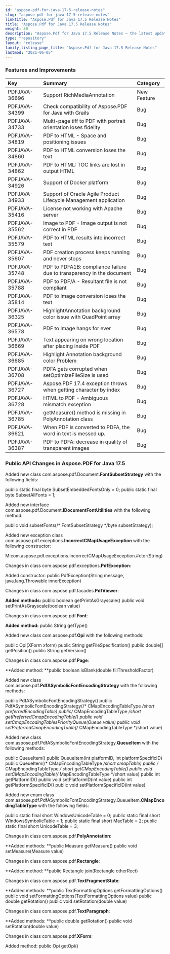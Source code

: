 ```yaml
---
id: "aspose-pdf-for-java-17-5-release-notes"
slug: "aspose-pdf-for-java-17-5-release-notes"
linktitle: "Aspose.Pdf for Java 17.5 Release Notes"
title: "Aspose.Pdf for Java 17.5 Release Notes"
weight: 80
description: "Aspose.Pdf for Java 17.5 Release Notes – the latest updates and fixes."
type: "repository"
layout: "release"
family_listing_page_title: "Aspose.Pdf for Java 17.5 Release Notes"
lastmod: "2021-06-05"
---
```


### **Features and Improvements**

|**Key**|**Summary**|**Category**|
| :- | :- | :- |
|PDFJAVA-36696|Support RichMediaAnnotation|New Feature|
|PDFJAVA-34399|Check compatibility of Aspose.PDF for Java with Grails|Bug|
|PDFJAVA-34733|Multi-page tiff to PDF with portrait orientation loses fidelity|Bug|
|PDFJAVA-34819|PDF to HTML - Space and positioning issues|Bug|
|PDFJAVA-34860|PDF to HTML conversion loses the text|Bug|
|PDFJAVA-34862|PDF to HTML: TOC links are lost in output HTML|Bug|
|PDFJAVA-34926|Support of Docker platform|Bug|
|PDFJAVA-34933|Support of Oracle Agile Product Lifecycle Management application|Bug|
|PDFJAVA-35416|License not working with Apache server|Bug|
|PDFJAVA-35562|Image to PDF - Image output is not correct in PDF|Bug|
|PDFJAVA-35579|PDF to HTML results into incorrect text|Bug|
|PDFJAVA-35607|PDF creation process keeps running and never stops|Bug|
|PDFJAVA-35748|PDF to PDFA1B: compliance failure due to transparency in the document|Bug|
|PDFJAVA-35788|PDF to PDF/A - Resultant file is not compliant|Bug|
|PDFJAVA-35814|PDF to Image conversion loses the text|Bug|
|PDFJAVA-36325|HighlightAnnotation background color issue with QuadPoint array|Bug|
|PDFJAVA-36578|PDF to Image hangs for ever|Bug|
|PDFJAVA-36669|Text appearing on wrong location after placing inside PDF|Bug|
|PDFJAVA-36685|Highlight Annotation background color Problem|Bug|
|PDFJAVA-36708|PDFA gets corrupted when setOptimizeFileSize is used|Bug|
|PDFJAVA-36727|Aspose.PDF 17.4 exception throws when getting character by index|Bug|
|PDFJAVA-36728|HTML to PDF - Ambiguous mismatch exception|Bug|
|PDFJAVA-36785|getMeasure() method is missing in PolyAnnotation class|Bug|
|PDFJAVA-36621|When PDF is converted to PDFA, the word in text is messed up.|Bug|
|PDFJAVA-36387|PDF to PDFA: decrease in quality of transparent images|Bug|
### **Public API Changes in Aspose.PDF for Java 17.5**


Added new class com.aspose.pdf.Document.**FontSubsetStrategy** with the following fields:

public static final byte SubsetEmbeddedFontsOnly = 0;
public static final byte SubsetAllFonts = 1;

Added new interface com.aspose.pdf.Document.**IDocumentFontUtilities** with the following method:

public void subsetFonts(/* FontSubsetStrategy */byte subsetStrategy);

Added new exception class com.aspose.pdf.exceptions.**IncorrectCMapUsageException** with the following constructor:

M:com.aspose.pdf.exceptions.IncorrectCMapUsageException.#ctor(String)

Changes in class com.aspose.pdf.exceptions.**PdfException**:

Added constructor:
public PdfException(String message, java.lang.Throwable innerException)


Changes in class com.aspose.pdf.facades.**PdfViewer**:

**Added methods:**
public boolean getPrintAsGrayscale()
public void setPrintAsGrayscale(boolean value)

Changes in class com.aspose.pdf.**Font**:

**Added method:**
public String getType()

Added new class com.aspose.pdf.**Opi** with the following methods:

public Opi(XForm xform)
public String getFileSpecification()
public double[] getPosition()
public String getVersion()

Changes in class com.aspose.pdf.**Page**:

**Added method:
**public boolean isBlank(double fillThresholdFactor)

Added new class com.aspose.pdf.**PdfASymbolicFontEncodingStrategy** with the following methods:

public PdfASymbolicFontEncodingStrategy()
public PdfASymbolicFontEncodingStrategy(/* CMapEncodingTableType */short preferredEncodingTable)
public/* CMapEncodingTableType */short getPreferredCmapEncodingTable()
public void setCmapEncodingTablesPriorityQueue(Queue<QueueItem> value)
public void setPreferredCmapEncodingTable(/* CMapEncodingTableType */short value)

Added new class com.aspose.pdf.PdfASymbolicFontEncodingStrategy.**QueueItem** with the following methods:

public QueueItem()
public QueueItem(int platformID, int platformSpecificID)
public QueueItem(/* CMapEncodingTableType */short cmapTable)
public /* CMapEncodingTableType */ short getCMapEncodingTable()
public void setCMapEncodingTable(/* MapEncodingTableType */short value)
public int getPlatformID()
public void setPlatformID(int value)
public int getPlatformSpecificID()
public void setPlatformSpecificID(int value)

Added new enum class com.aspose.pdf.PdfASymbolicFontEncodingStrategy.QueueItem.**CMapEncodingTableType** with the following fields:

public static final short WindowsUnicodeTable = 0;
public static final short WindowsSymbolicTable = 1;
public static final short MacTable = 2;
public static final short UnicodeTable = 3;

Changes in class com.aspose.pdf.**PolyAnnotation**:

**Added methods:
**public Measure getMeasure()
public void setMeasure(Measure value)

Changes in class com.aspose.pdf.**Rectangle**:

**Added method:
**public Rectangle join(Rectangle otherRect)

Changes in class com.aspose.pdf.**TextFragmentState**:

**Added methods:
**public TextFormattingOptions getFormattingOptions()
public void setFormattingOptions(TextFormattingOptions value)
public double getRotation()
public void setRotation(double value)

Changes in class com.aspose.pdf.**TextParagraph**:

**Added methods:
**public double getRotation()
public void setRotation(double value)

Changes in class com.aspose.pdf.**XForm**:

Added method:
public Opi getOpi()
